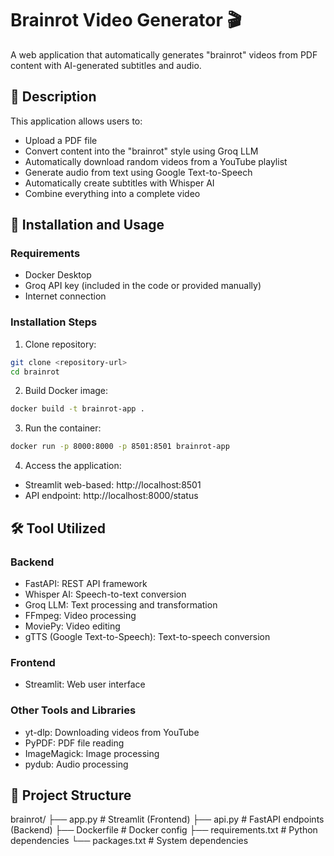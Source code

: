# Brainrot Video Generator 🎬

A web application that automatically generates "brainrot" videos from PDF content with AI-generated subtitles and audio.

## 📝 Description

This application allows users to:
- Upload a PDF file
- Convert content into the "brainrot" style using Groq LLM
- Automatically download random videos from a YouTube playlist
- Generate audio from text using Google Text-to-Speech
- Automatically create subtitles with Whisper AI
- Combine everything into a complete video

## 🚀 Installation and Usage

### Requirements
- Docker Desktop
- Groq API key (included in the code or provided manually)
- Internet connection

### Installation Steps

1. Clone repository:
```bash
git clone <repository-url>
cd brainrot
```

2. Build Docker image:
```bash
docker build -t brainrot-app .
```

3. Run the container:
```bash
docker run -p 8000:8000 -p 8501:8501 brainrot-app
```

4. Access the application:
- Streamlit web-based: http://localhost:8501
- API endpoint: http://localhost:8000/status

## 🛠️ Tool Utilized

### Backend
- FastAPI: REST API framework
- Whisper AI: Speech-to-text conversion
- Groq LLM: Text processing and transformation
- FFmpeg: Video processing
- MoviePy: Video editing
- gTTS (Google Text-to-Speech): Text-to-speech conversion

### Frontend
- Streamlit: Web user interface

### Other Tools and Libraries
- yt-dlp: Downloading videos from YouTube
- PyPDF: PDF file reading
- ImageMagick: Image processing
- pydub: Audio processing

## 📁 Project Structure
brainrot/
├── app.py # Streamlit (Frontend)
├── api.py # FastAPI endpoints (Backend)
├── Dockerfile # Docker config
├── requirements.txt # Python dependencies
└── packages.txt # System dependencies
